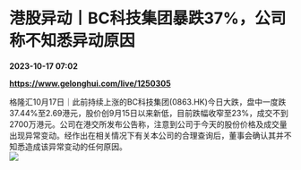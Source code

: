# 港股异动丨BC科技集团暴跌37%，公司称不知悉异动原因

**2023-10-17 07:02**

**https://www.gelonghui.com/live/1250305**

格隆汇10月17日｜此前持续上涨的BC科技集团(0863.HK)今日大跌，盘中一度跌37.44%至2.69港元，股价创9月15日以来新低，目前跌幅收窄至23%，成交不到2700万港元。公司在港交所发布公告称，注意到公司于今天的股份价格及成交量出现异常变动。经作出在相关情况下有关本公司的合理查询后，董事会确认其并不知悉造成该异常变动的任何原因。  
![](https://img3.gelonghui.com/ad5b1-4d3546db-15c3-4948-baaf-01f2ee3cb911.jpg)